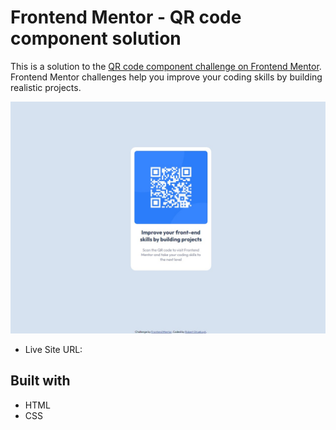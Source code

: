 # Frontend Mentor - QR code component solution

This is a solution to the [QR code component challenge on Frontend Mentor](https://www.frontendmentor.io/challenges/qr-code-component-iux_sIO_H). Frontend Mentor challenges help you improve your coding skills by building realistic projects.

![Completed challenge](./img/final.jpg)

- Live Site URL: [](https://rstrzelczyk98.github.io/qr-code-component-main/)

## Built with

- HTML
- CSS
